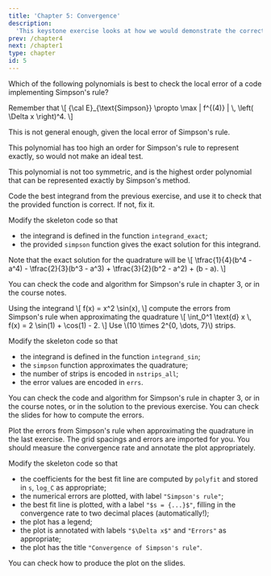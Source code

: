 ```yaml
---
title: 'Chapter 5: Convergence'
description:
  'This keystone exercise looks at how we would demonstrate the correctness of the quadrature methods we have implmeneted so far.'
prev: /chapter4
next: /chapter1
type: chapter
id: 5
---
```


<exercise id="1" title="Convergence" type="slides">

<slides source="chapter5_01_convergence">
</slides>

</exercise>

<exercise id="2" title="Testing Simpson's rule">

Which of the following polynomials is best to check the local error of a code implementing Simpson's rule?

Remember that
\\[
{\\cal E}\_{\text{Simpson}} \propto \max | f^{(4)} | \\, \left( \Delta x \right)^4.
\\]

<choice id="ch5_q2">

<opt text="\\(x^2 + x + 1\\)">

This is not general enough, given the local error of Simpson's rule.

</opt>
<opt text="\\(x^4 + 2 x^3 - 3 x^2 + 4 x - 1\\)">

This polynomial has too high an order for Simpson's rule to represent exactly, so would not make an ideal test.

</opt>
<opt text="\\(x^3 - 2 x^2 + 3 x + 1\\)" correct="true">

This polynomial is not too symmetric, and is the highest order polynomial that can be represented exactly by Simpson's method.

</opt>

</choice>

</exercise>

<exercise id="3" title="Coding Simpson's Rule">

Code the best integrand from the previous exercise, and use it to check that the provided function is correct. If not, fix it.

Modify the skeleton code so that

- the integrand is defined in the function `integrand_exact`;
- the provided `simpson` function gives the exact solution for this integrand.

Note that the exact solution for the quadrature will be
\\[
\tfrac{1}{4}(b^4 - a^4) - \tfrac{2}{3}(b^3 - a^3) + \tfrac{3}{2}(b^2 - a^2) + (b - a).
\\]

<codeblock id="05_03">

You can check the code and algorithm for Simpson's rule in chapter 3, or in the course notes.

</codeblock>

</exercise>

<exercise id="4" title="Errors from Simpson's Rule">

Using the integrand
\\[
  f(x) = x^2 \\sin(x),
\\]
compute the errors from Simpson's rule when approximating the quadrature
\\[
  \\int_0^1 \text{d} x \\, f(x) = 2 \\sin(1) + \\cos(1) - 2.
\\]
Use \\(10 \times 2^{0, \dots, 7}\\) strips.

Modify the skeleton code so that

- the integrand is defined in the function `integrand_sin`;
- the `simpson` function approximates the quadrature;
- the number of strips is encoded in `nstrips_all`;
- the error values are encoded in `errs`.

<codeblock id="05_04">

You can check the code and algorithm for Simpson's rule in chapter 3, or in the course notes, or in the solution to the previous exercise. You can check the slides for how to compute the errors.

</codeblock>

</exercise>

<exercise id="5" title="Convergence plot for Simpson's Rule">

Plot the errors from Simpson's rule when approximating the quadrature in the last exercise. The grid spacings and errors are imported for you. You should measure the convergence rate and annotate the plot appropriately.

Modify the skeleton code so that

- the coefficients for the best fit line are computed by `polyfit` and stored in `s`, `log_C` as appropriate;
- the numerical errors are plotted, with label `"Simpson's rule"`;
- the best fit line is plotted, with a label `"$s = {...}$"`, filling in the convergence rate to two decimal places (automatically!);
- the plot has a legend;
- the plot is annotated with labels `"$\Delta x$"` and `"Errors"` as appropriate;
- the plot has the title `"Convergence of Simpson's rule"`.

<codeblock id="05_05">

You can check how to produce the plot on the slides.

</codeblock>

</exercise>
